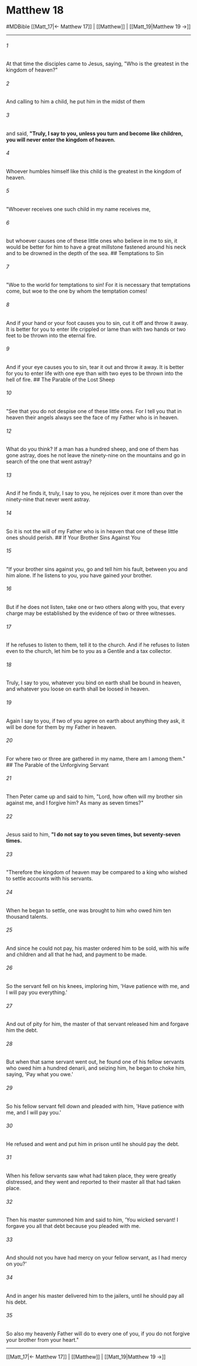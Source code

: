 # Matthew 18
#MDBible
[[Matt_17|← Matthew 17]] | [[Matthew]] | [[Matt_19|Matthew 19 →]]

***

###### 1 

At that time the disciples came to Jesus, saying, "Who is the greatest in the kingdom of heaven?" 

###### 2 

And calling to him a child, he put him in the midst of them 

###### 3 

and said, **"Truly, I say to you, unless you turn and become like children, you will never enter the kingdom of heaven.** 

###### 4 

Whoever humbles himself like this child is the greatest in the kingdom of heaven. 

###### 5 

"Whoever receives one such child in my name receives me, 

###### 6 

but whoever causes one of these little ones who believe in me to sin, it would be better for him to have a great millstone fastened around his neck and to be drowned in the depth of the sea. ## Temptations to Sin 

###### 7 

"Woe to the world for temptations to sin! For it is necessary that temptations come, but woe to the one by whom the temptation comes! 

###### 8 

And if your hand or your foot causes you to sin, cut it off and throw it away. It is better for you to enter life crippled or lame than with two hands or two feet to be thrown into the eternal fire. 

###### 9 

And if your eye causes you to sin, tear it out and throw it away. It is better for you to enter life with one eye than with two eyes to be thrown into the hell of fire. ## The Parable of the Lost Sheep 

###### 10 

"See that you do not despise one of these little ones. For I tell you that in heaven their angels always see the face of my Father who is in heaven. 

###### 12 

What do you think? If a man has a hundred sheep, and one of them has gone astray, does he not leave the ninety-nine on the mountains and go in search of the one that went astray? 

###### 13 

And if he finds it, truly, I say to you, he rejoices over it more than over the ninety-nine that never went astray. 

###### 14 

So it is not the will of my Father who is in heaven that one of these little ones should perish. ## If Your Brother Sins Against You 

###### 15 

"If your brother sins against you, go and tell him his fault, between you and him alone. If he listens to you, you have gained your brother. 

###### 16 

But if he does not listen, take one or two others along with you, that every charge may be established by the evidence of two or three witnesses. 

###### 17 

If he refuses to listen to them, tell it to the church. And if he refuses to listen even to the church, let him be to you as a Gentile and a tax collector. 

###### 18 

Truly, I say to you, whatever you bind on earth shall be bound in heaven, and whatever you loose on earth shall be loosed in heaven. 

###### 19 

Again I say to you, if two of you agree on earth about anything they ask, it will be done for them by my Father in heaven. 

###### 20 

For where two or three are gathered in my name, there am I among them." ## The Parable of the Unforgiving Servant 

###### 21 

Then Peter came up and said to him, "Lord, how often will my brother sin against me, and I forgive him? As many as seven times?" 

###### 22 

Jesus said to him, **"I do not say to you seven times, but seventy-seven times.** 

###### 23 

"Therefore the kingdom of heaven may be compared to a king who wished to settle accounts with his servants. 

###### 24 

When he began to settle, one was brought to him who owed him ten thousand talents. 

###### 25 

And since he could not pay, his master ordered him to be sold, with his wife and children and all that he had, and payment to be made. 

###### 26 

So the servant fell on his knees, imploring him, 'Have patience with me, and I will pay you everything.' 

###### 27 

And out of pity for him, the master of that servant released him and forgave him the debt. 

###### 28 

But when that same servant went out, he found one of his fellow servants who owed him a hundred denarii, and seizing him, he began to choke him, saying, 'Pay what you owe.' 

###### 29 

So his fellow servant fell down and pleaded with him, 'Have patience with me, and I will pay you.' 

###### 30 

He refused and went and put him in prison until he should pay the debt. 

###### 31 

When his fellow servants saw what had taken place, they were greatly distressed, and they went and reported to their master all that had taken place. 

###### 32 

Then his master summoned him and said to him, 'You wicked servant! I forgave you all that debt because you pleaded with me. 

###### 33 

And should not you have had mercy on your fellow servant, as I had mercy on you?' 

###### 34 

And in anger his master delivered him to the jailers, until he should pay all his debt. 

###### 35 

So also my heavenly Father will do to every one of you, if you do not forgive your brother from your heart." 

***

[[Matt_17|← Matthew 17]] | [[Matthew]] | [[Matt_19|Matthew 19 →]]
